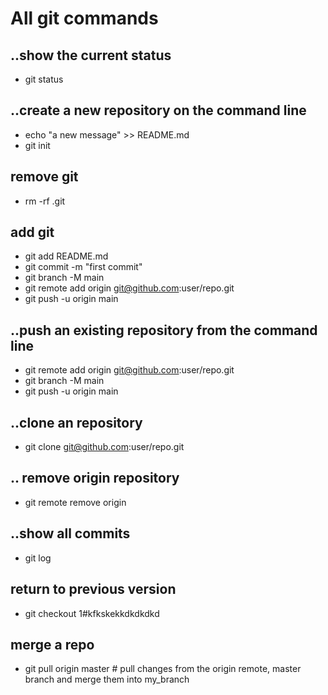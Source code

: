 # All git commands
## ..show the current status
* git status
## ..create a new repository on the command line
* echo "a new message" >> README.md
* git init
## remove git
* rm -rf .git
## add git
* git add README.md
* git commit -m "first commit"
* git branch -M main
* git remote add origin git@github.com:user/repo.git
* git push -u origin main
## ..push an existing repository from the command line
* git remote add origin git@github.com:user/repo.git
* git branch -M main
* git push -u origin main
## ..clone an repository
* git clone git@github.com:user/repo.git 
## .. remove origin repository
* git remote remove origin
## ..show all commits
* git log
## return to previous version
* git checkout 1#kfkskekkdkdkdkd
## merge a repo
* git pull origin master    # pull changes from the origin remote, master branch and merge them into my_branch
